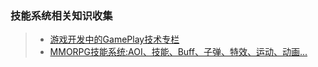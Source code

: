 ### 技能系统相关知识收集  
>* [游戏开发中的GamePlay技术专栏](https://www.zhihu.com/column/c_1253986063259426816)  
>* [MMORPG技能系统:AOI、技能、Buff、子弹、特效、运动、动画...](https://mp.weixin.qq.com/s/XsIdVsOukU5HFku4dMuYZQ)  
